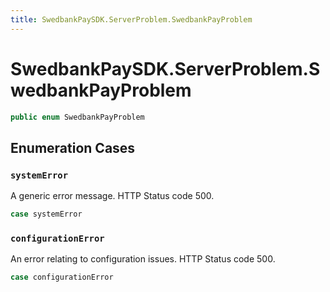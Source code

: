 ```yaml
---
title: SwedbankPaySDK.ServerProblem.SwedbankPayProblem
---
```

# SwedbankPaySDK.ServerProblem.SwedbankPayProblem

``` swift
public enum SwedbankPayProblem 
```

## Enumeration Cases

### `systemError`

A generic error message. HTTP Status code 500.

``` swift
case systemError
```

### `configurationError`

An error relating to configuration issues. HTTP Status code 500.

``` swift
case configurationError
```
